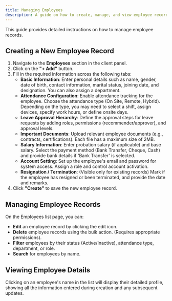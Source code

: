 ```yaml
---
title: Managing Employees
description: A guide on how to create, manage, and view employee records.
---
```


This guide provides detailed instructions on how to manage employee records.

## Creating a New Employee Record

1.  Navigate to the **Employees** section in the client panel.
2.  Click on the **"+ Add"** button.
3.  Fill in the required information across the following tabs:
    -   **Basic Information**: Enter personal details such as name, gender, date of birth, contact information, marital status, joining date, and designation. You can also assign a department.
    -   **Attendance Configuration**: Enable attendance tracking for the employee. Choose the attendance type (On Site, Remote, Hybrid). Depending on the type, you may need to select a shift, assign devices, specify work hours, or define onsite days.
    -   **Leave Approval Hierarchy**: Define the approval steps for leave requests by adding roles, permissions (recommender/approver), and approval levels.
    -   **Important Documents**: Upload relevant employee documents (e.g., contracts, certifications). Each file has a maximum size of 2MB.
    -   **Salary Information**: Enter probation salary (if applicable) and base salary. Select the payment method (Bank Transfer, Cheque, Cash) and provide bank details if 'Bank Transfer' is selected.
    -   **Account Setting**: Set up the employee's email and password for system access. Assign a role and control account activation.
    -   **Resignation / Termination**: (Visible only for existing records) Mark if the employee has resigned or been terminated, and provide the date and remarks.
4.  Click **"Create"** to save the new employee record.

## Managing Employee Records

On the Employees list page, you can:

-   **Edit** an employee record by clicking the edit icon.
-   **Delete** employee records using the bulk action. (Requires appropriate permissions).
-   **Filter** employees by their status (Active/Inactive), attendance type, department, or role.
-   **Search** for employees by name.

## Viewing Employee Details

Clicking on an employee's name in the list will display their detailed profile, showing all the information entered during creation and any subsequent updates.
